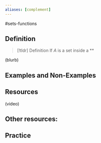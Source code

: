 ```yaml
---
aliases: [complement]
--- 
```


#sets-functions 
## Definition 

> [!tldr] Definition
> If $A$ is a set inside a **

(blurb)

## Examples and Non-Examples

## Resources 

(video)

Other resources: 
- 

## Practice 

